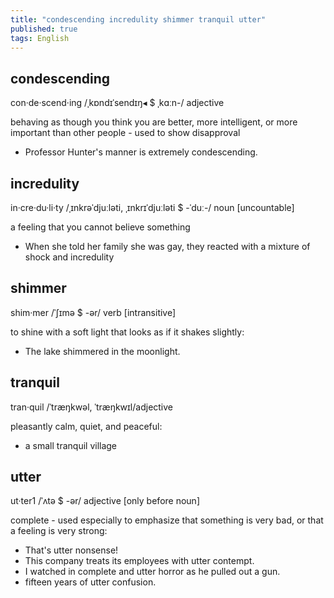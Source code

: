 ```yaml
---
title: "condescending incredulity shimmer tranquil utter"
published: true
tags: English
---
```


## condescending

con·de·scend·ing /ˌkɒndɪˈsendɪŋ◂ $ ˌkɑːn-/ adjective

behaving as though you think you are better, more intelligent, or more important
than other people - used to show disapproval

- Professor Hunter's manner is extremely condescending.

## incredulity

in·cre·du·li·ty /ˌɪnkrəˈdjuːləti, ˌɪnkrɪˈdjuːləti $ -ˈduː-/ noun [uncountable]

a feeling that you cannot believe something

- When she told her family she was gay, they reacted with a mixture of shock and
  incredulity

## shimmer

shim·mer /ˈʃɪmə $ -ər/ verb [intransitive]

to shine with a soft light that looks as if it shakes slightly:

- The lake shimmered in the moonlight.

## tranquil


tran·quil /ˈtræŋkwəl, ˈtræŋkwɪl/adjective

pleasantly calm, quiet, and peaceful:

- a small tranquil village

## utter

ut·ter1 /ˈʌtə $ -ər/ adjective [only before noun]

complete - used especially to emphasize that something is very bad, or that a
feeling is very strong:

- That's utter nonsense!
- This company treats its employees with utter contempt.
- I watched in complete and utter horror as he pulled out a gun.
- fifteen years of utter confusion.